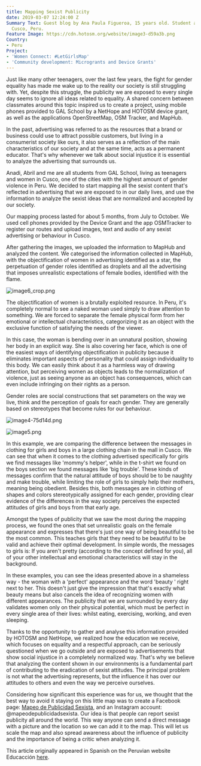```yaml
---
title: Mapping Sexist Publicity
date: 2019-03-07 12:24:00 Z
Summary Text: Guest blog by Ana Paula Figueroa, 15 years old. Student at GAL School,
  Cusco, Peru.
Feature Image: https://cdn.hotosm.org/website/image3-d59a3b.png
Country:
- Peru
Project:
- 'Women Connect: #LetGirlsMap'
- 'Community development: Microgrants and Device Grants'
---
```


Just like many other teenagers, over the last few years, the fight for gender equality has made me wake up to the reality our society is still struggling with. Yet, despite this struggle, the publicity we are exposed to every single day seems to ignore all ideas related to equality. A shared concern between classmates around this topic inspired us to create a project, using mobile phones provided to GAL School by a NetHope and HOTOSM device grant, as well as the applications OpenStreetMap, OSM Tracker, and MapHub.

In the past, advertising was referred to as the resources that a brand or business could use to attract possible customers, but living in a consumerist society like ours, it also serves as a reflection of the main characteristics of our society and at the same time, acts as a permanent educator. That's why whenever we talk about social injustice it is essential to analyze the advertising that surrounds us.

Anadi, Abril and me are all students from GAL School, living as teenagers and women in Cusco, one of the cities with the highest amount of gender violence in Peru. We decided to start mapping all the sexist content that's reflected in advertising that we are exposed to in our daily lives, and use the information to analyze the sexist ideas that are normalized and accepted by our society.

Our mapping process lasted for about 5 months, from July to October. We used cell phones provided by the Device Grant and the app OSMTracker to register our routes and upload images, text and audio of any sexist advertising or behaviour in Cusco.

After gathering the images, we uploaded the information to MapHub and analyzed the content. We categorised the information collected in MapHub, with the objectification of women in advertising identified as a star, the perpetuation of gender roles identified as droplets and all the advertising that imposes unrealistic expectations of female bodies, identified with the flame.

![image6_crop.png](https://cdn.hotosm.org/website/image6_crop.png)

The objectification of women is a brutally exploited resource. In Peru, it's completely normal to see a naked woman used simply to draw attention to something. We are forced to separate the female physical form from her emotional or intellectual characteristics, categorizing it as an object with the exclusive function of satisfying the needs of the viewer.

In this case, the woman is bending over in an unnatural position, showing her body in an explicit way. She is also covering her face, which is one of the easiest ways of identifying objectification in publicity because it eliminates important aspects of personality that could assign individuality to this body. We can easily think about it as a harmless way of drawing attention, but perceiving women as objects leads to the normalization of violence, just as seeing anyone as an object has consequences, which can even include infringing on their rights as a person.

Gender roles are social constructions that set parameters on the way we live, think and the perception of goals for each gender. They are generally based on stereotypes that become rules for our behaviour.
 
![image4-75d14d.png](https://cdn.hotosm.org/website/image4-75d14d.png) 

![image5.png](https://cdn.hotosm.org/website/image5.png)  
     
In this example, we are comparing the difference between the messages in clothing for girls and boys in a large clothing chain in the mall in Cusco. We can see that when it comes to the clothing advertised specifically for girls we find messages like 'mommy's helper', while in the t-shirt we found on the boys section we found messages like 'big trouble'. These kinds of messages confirm that the natural attitude of boys should be to be naughty and make trouble, while limiting the role of girls to simply help their mothers, meaning being obedient. Besides this, both messages are in clothing of shapes and colors stereotypically assigned for each gender, providing clear evidence of the differences in the way society perceives the expected attitudes of girls and boys from that early age.

Amongst the types of publicity that we saw the most during the mapping process, we found the ones that set unrealistic goals on the female appearance and expresses that there's just one way of being beautiful to be the most common. This teaches girls that they need to be beautiful to be valid and achieve their optimal development. In simple words, the messages to girls is: If you aren't pretty (according to the concept defined for you), all of your other intellectual and emotional characteristics will stay in the background.

In these examples, you can see the ideas presented above in a shameless way - the woman with a 'perfect' appearance and the word 'beauty ' right next to her. This doesn't just give the impression that that's exactly what beauty means but also cancels the idea of recognizing women with different appearances. The publicity that we are surrounded by every day validates women only on their physical potential, which must be perfect in every single area of their lives: whilst eating, exercising, working, and even sleeping. 

Thanks to the opportunity to gather and analyse this information provided by HOTOSM and NetHope, we realized how the education we receive, which focuses on equality and a respectful approach, can be seriously questioned when we go outside and are exposed to advertisements that show social injustice in a completely normalized way. That's why we believe that analyzing the content shown in our environments is a fundamental part of contributing to the eradication of sexist attitudes. The principal problem is not what the advertising represents, but the influence it has over our attitudes to others and even the way we perceive ourselves.

Considering how significant this experience was for us, we thought that the best way to avoid it staying on this little map was to create a Facebook page: [Mapeo de Publicidad Sexista](https://www.facebook.com/Mapeo-de-publicidad-sexista-335319820580281/?_rdc=1&_rdr), and an Instagram account: @mapeodepublicidadsexista. Our idea is that people can report sexist publicity all around the world. This way anyone can send a direct message with a picture and the location so we can add it to the map. This will let us scale the map and also spread awareness about the influence of publicity and the importance of being a critic when analyzing it.

This article originally appeared in Spanish on the Peruvian website Educacción [here](https://www.educaccionperu.org/mapeando-publicidad-sexista/). 
